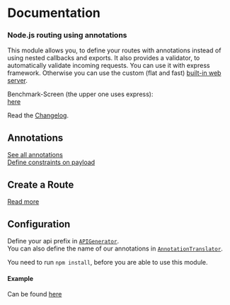 # Documentation

### Node.js routing using annotations

This module allows you, to define your routes with annotations instead of using nested callbacks and exports.
It also provides a validator, to automatically validate incoming requests. 
You can use it with express framework. Otherwise you can use the custom (flat and fast) [built-in web server](/doc/builtintserver.md).

Benchmark-Screen (the upper one uses express):  
[here](/test/benchmark.png)

Read the [Changelog](/doc/changelog.md).

## Annotations
[See all annotations](/doc/annotations.md)  
[Define constraints on payload](/doc/constraints.md)

## Create a Route
[Read more](/doc/usage.md)

## Configuration
Define your api prefix in [`APIGenerator`](/src/generator.js#L1).  
You can also define the name of our annotations in [`AnnotationTranslator`](/src/translator.js#L1).

You need to run `npm install`, before you are able to use this module.

#### Example
Can be found [here](/test/sample.js)
